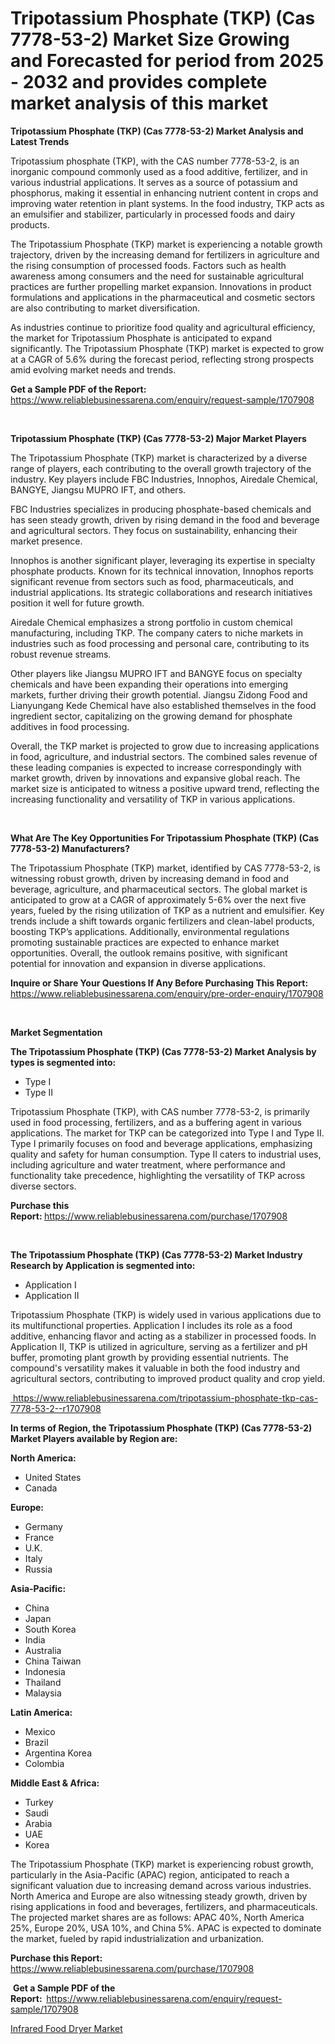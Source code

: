 <p><h1>Tripotassium Phosphate (TKP) (Cas 7778-53-2) Market Size Growing and Forecasted for period from 2025 - 2032 and provides complete market analysis of this market</h1></p><p><strong>Tripotassium Phosphate (TKP) (Cas 7778-53-2) Market Analysis and Latest Trends</strong></p>
<p><p>Tripotassium phosphate (TKP), with the CAS number 7778-53-2, is an inorganic compound commonly used as a food additive, fertilizer, and in various industrial applications. It serves as a source of potassium and phosphorus, making it essential in enhancing nutrient content in crops and improving water retention in plant systems. In the food industry, TKP acts as an emulsifier and stabilizer, particularly in processed foods and dairy products.</p><p>The Tripotassium Phosphate (TKP) market is experiencing a notable growth trajectory, driven by the increasing demand for fertilizers in agriculture and the rising consumption of processed foods. Factors such as health awareness among consumers and the need for sustainable agricultural practices are further propelling market expansion. Innovations in product formulations and applications in the pharmaceutical and cosmetic sectors are also contributing to market diversification.</p><p>As industries continue to prioritize food quality and agricultural efficiency, the market for Tripotassium Phosphate is anticipated to expand significantly. The Tripotassium Phosphate (TKP) market is expected to grow at a CAGR of 5.6% during the forecast period, reflecting strong prospects amid evolving market needs and trends.</p></p>
<p><strong>Get a Sample PDF of the Report:&nbsp;</strong> <a href="https://www.reliablebusinessarena.com/enquiry/request-sample/1707908?utm_campaign=2530&utm_medium=2&utm_source=Github&utm_content=ia&utm_term=25032025&utm_id=tripotassium-phosphate-tkp-cas-7778-53-2">https://www.reliablebusinessarena.com/enquiry/request-sample/1707908</a></p>
<p>&nbsp;</p>
<p><strong>Tripotassium Phosphate (TKP) (Cas 7778-53-2) Major Market Players</strong></p>
<p><p>The Tripotassium Phosphate (TKP) market is characterized by a diverse range of players, each contributing to the overall growth trajectory of the industry. Key players include FBC Industries, Innophos, Airedale Chemical, BANGYE, Jiangsu MUPRO IFT, and others. </p><p>FBC Industries specializes in producing phosphate-based chemicals and has seen steady growth, driven by rising demand in the food and beverage and agricultural sectors. They focus on sustainability, enhancing their market presence.</p><p>Innophos is another significant player, leveraging its expertise in specialty phosphate products. Known for its technical innovation, Innophos reports significant revenue from sectors such as food, pharmaceuticals, and industrial applications. Its strategic collaborations and research initiatives position it well for future growth.</p><p>Airedale Chemical emphasizes a strong portfolio in custom chemical manufacturing, including TKP. The company caters to niche markets in industries such as food processing and personal care, contributing to its robust revenue streams.</p><p>Other players like Jiangsu MUPRO IFT and BANGYE focus on specialty chemicals and have been expanding their operations into emerging markets, further driving their growth potential. Jiangsu Zidong Food and Lianyungang Kede Chemical have also established themselves in the food ingredient sector, capitalizing on the growing demand for phosphate additives in food processing.</p><p>Overall, the TKP market is projected to grow due to increasing applications in food, agriculture, and industrial sectors. The combined sales revenue of these leading companies is expected to increase correspondingly with market growth, driven by innovations and expansive global reach. The market size is anticipated to witness a positive upward trend, reflecting the increasing functionality and versatility of TKP in various applications.</p></p>
<p>&nbsp;</p>
<p><strong>What Are The Key Opportunities For Tripotassium Phosphate (TKP) (Cas 7778-53-2) Manufacturers?</strong></p>
<p><p>The Tripotassium Phosphate (TKP) market, identified by CAS 7778-53-2, is witnessing robust growth, driven by increasing demand in food and beverage, agriculture, and pharmaceutical sectors. The global market is anticipated to grow at a CAGR of approximately 5-6% over the next five years, fueled by the rising utilization of TKP as a nutrient and emulsifier. Key trends include a shift towards organic fertilizers and clean-label products, boosting TKP’s applications. Additionally, environmental regulations promoting sustainable practices are expected to enhance market opportunities. Overall, the outlook remains positive, with significant potential for innovation and expansion in diverse applications.</p></p>
<p><strong>Inquire or Share Your Questions If Any Before Purchasing This Report:</strong> <a href="https://www.reliablebusinessarena.com/enquiry/pre-order-enquiry/1707908?utm_campaign=2530&utm_medium=2&utm_source=Github&utm_content=ia&utm_term=25032025&utm_id=tripotassium-phosphate-tkp-cas-7778-53-2">https://www.reliablebusinessarena.com/enquiry/pre-order-enquiry/1707908</a></p>
<p>&nbsp;</p>
<p><strong>Market Segmentation</strong></p>
<p><strong>The Tripotassium Phosphate (TKP) (Cas 7778-53-2) Market Analysis by types is segmented into:</strong></p>
<p><ul><li>Type I</li><li>Type II</li></ul></p>
<p><p>Tripotassium Phosphate (TKP), with CAS number 7778-53-2, is primarily used in food processing, fertilizers, and as a buffering agent in various applications. The market for TKP can be categorized into Type I and Type II. Type I primarily focuses on food and beverage applications, emphasizing quality and safety for human consumption. Type II caters to industrial uses, including agriculture and water treatment, where performance and functionality take precedence, highlighting the versatility of TKP across diverse sectors.</p></p>
<p><strong>Purchase this Report:&nbsp;</strong><a href="https://www.reliablebusinessarena.com/purchase/1707908?utm_campaign=2530&utm_medium=2&utm_source=Github&utm_content=ia&utm_term=25032025&utm_id=tripotassium-phosphate-tkp-cas-7778-53-2">https://www.reliablebusinessarena.com/purchase/1707908</a></p>
<p>&nbsp;</p>
<p><strong>The Tripotassium Phosphate (TKP) (Cas 7778-53-2) Market Industry Research by Application is segmented into:</strong></p>
<p><ul><li>Application I</li><li>Application II</li></ul></p>
<p><p>Tripotassium Phosphate (TKP) is widely used in various applications due to its multifunctional properties. Application I includes its role as a food additive, enhancing flavor and acting as a stabilizer in processed foods. In Application II, TKP is utilized in agriculture, serving as a fertilizer and pH buffer, promoting plant growth by providing essential nutrients. The compound's versatility makes it valuable in both the food industry and agricultural sectors, contributing to improved product quality and crop yield.</p></p>
<p><a href="https://www.reliablebusinessarena.com/tripotassium-phosphate-tkp-cas-7778-53-2--r1707908?utm_campaign=2530&utm_medium=2&utm_source=Github&utm_content=ia&utm_term=25032025&utm_id=tripotassium-phosphate-tkp-cas-7778-53-2">&nbsp;https://www.reliablebusinessarena.com/tripotassium-phosphate-tkp-cas-7778-53-2--r1707908</a></p>
<p><strong>In terms of Region, the Tripotassium Phosphate (TKP) (Cas 7778-53-2) Market Players available by Region are:</strong></p>
<p>
    <p> <strong> North America: </strong>
        <ul>
            <li>United States</li>
            <li>Canada</li>
        </ul>
        </p> 
    <p> <strong> Europe: </strong>
        <ul>
            <li>Germany</li>
            <li>France</li>
            <li>U.K.</li>
            <li>Italy</li>
            <li>Russia</li>
        </ul>
        </p> 
    <p> <strong> Asia-Pacific: </strong>
        <ul>
            <li>China</li>
            <li>Japan</li>
            <li>South Korea</li>
            <li>India</li>
            <li>Australia</li>
            <li>China Taiwan</li>
            <li>Indonesia</li>
            <li>Thailand</li>
            <li>Malaysia</li>
        </ul>
        </p> 
    <p> <strong> Latin America: </strong>
        <ul>
            <li>Mexico</li>
            <li>Brazil</li>
            <li>Argentina Korea</li>
            <li>Colombia</li>
        </ul>
        </p> 
    <p> <strong> Middle East & Africa: </strong>
        <ul>
            <li>Turkey</li>
            <li>Saudi</li>
            <li>Arabia</li>
            <li>UAE</li>
            <li>Korea</li>
        </ul>
    </p>
    </p>
<p><p>The Tripotassium Phosphate (TKP) market is experiencing robust growth, particularly in the Asia-Pacific (APAC) region, anticipated to reach a significant valuation due to increasing demand across various industries. North America and Europe are also witnessing steady growth, driven by rising applications in food and beverages, fertilizers, and pharmaceuticals. The projected market shares are as follows: APAC 40%, North America 25%, Europe 20%, USA 10%, and China 5%. APAC is expected to dominate the market, fueled by rapid industrialization and urbanization.</p></p>
<p><strong>Purchase this Report: </strong><a href="https://www.reliablebusinessarena.com/purchase/1707908?utm_campaign=2530&utm_medium=2&utm_source=Github&utm_content=ia&utm_term=25032025&utm_id=tripotassium-phosphate-tkp-cas-7778-53-2">https://www.reliablebusinessarena.com/purchase/1707908</a></p>
<p>&nbsp;<strong>Get a Sample PDF of the Report:&nbsp;&nbsp;</strong><a href="https://www.reliablebusinessarena.com/enquiry/request-sample/1707908?utm_campaign=2530&utm_medium=2&utm_source=Github&utm_content=ia&utm_term=25032025&utm_id=tripotassium-phosphate-tkp-cas-7778-53-2">https://www.reliablebusinessarena.com/enquiry/request-sample/1707908</a></p>
<p><strong></strong></p>
<p><p><a href="https://github.com/ParvinKhatun77/Market-Research-Report-List-2/blob/main/infrared-food-dryer-market.md?utm_campaign=2530&utm_medium=2&utm_source=Github&utm_content=ia&utm_term=25032025&utm_id=tripotassium-phosphate-tkp-cas-7778-53-2">Infrared Food Dryer Market</a></p></p>